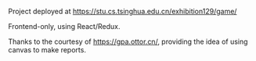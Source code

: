 Project deployed at https://stu.cs.tsinghua.edu.cn/exhibition129/game/

Frontend-only, using React/Redux.

Thanks to the courtesy of https://gpa.ottor.cn/, providing the idea of using canvas to make reports.
